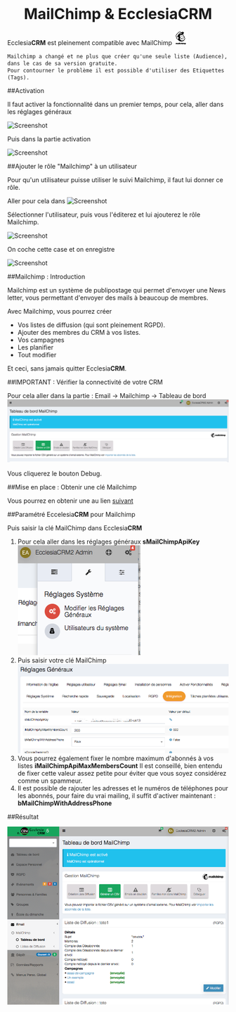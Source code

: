 
# <center><big>MailChimp & Ecclesia**CRM** </big></center>

Ecclesia**CRM** est pleinement compatible avec MailChimp ![Screenshot](../../img/mailchimp/Mailchimp.png)

```
Mailchimp a changé et ne plus que créer qu'une seule liste (Audience), dans le cas de sa version gratuite.
Pour contourner le problème il est possible d'utiliser des Etiquettes (Tags).
```


##Activation

Il faut activer la fonctionnalité dans un premier temps, pour cela, aller dans les réglages généraux

![Screenshot](/img/settings/generalsettings.png)

Puis dans la partie activation

![Screenshot](/img/settings/mailchimpactivation.png)


##Ajouter le rôle "Mailchimp" à un utilisateur

Pour qu'un utilisateur puisse utiliser le suivi Mailchimp, il faut lui donner ce rôle.

Aller pour cela dans 
![Screenshot](/img/settings/usersettings.png)

Sélectionner l'utilisateur, puis vous l'éditerez et lui ajouterez le rôle Mailchimp.

![Screenshot](/img/settings/usersettingsedit.png)

On coche cette case et on enregistre

![Screenshot](/img/settings/usersettingseditmailchimp.png)


##Mailchimp : Introduction

Mailchimp est un système de publipostage qui permet d'envoyer une News letter, vous permettant d'envoyer des mails à beaucoup de membres.

Avec Mailchimp, vous pourrez créer

* Vos listes de diffusion (qui sont pleinement RGPD).
* Ajouter des membres du CRM à vos listes.
* Vos campagnes
* Les planifier
* Tout modifier

Et ceci, sans jamais quitter Ecclesia**CRM**.

##IMPORTANT : Vérifier la connectivité de votre CRM

Pour cela aller dans la partie : Email -> Mailchimp -> Tableau de bord <br>![Screenshot](../../img/mailchimp/debog.png)

Vous cliquerez le bouton Debug.


##Mise en place : Obtenir une clé Mailchimp

Vous pourrez en obtenir une au lien [suivant](https://mailchimp.com)

##Paramétré Eccelesia**CRM** pour Mailchimp

Puis saisir la clé MailChimp dans Ecclesia**CRM**

1. Pour cela aller dans les réglages généraux **sMailChimpApiKey** <br>![Screenshot](../../img/mailchimp/settings.png)
2. Puis saisir votre clé MailChimp <br>![Screenshot](../../img/mailchimp/integration.png)
3. Vous pourrez également fixer le nombre maximum d'abonnés à vos listes **iMailChimpApiMaxMembersCount**
   Il est conseillé, bien entendu de fixer cette valeur assez petite pour éviter que vous soyez considérez comme un spammeur.
4. Il est possible de rajouter les adresses et le numéros de téléphones pour les abonnés, pour faire du vrai mailing, il suffit d'activer maintenant : **bMailChimpWithAddressPhone**

##Résultat

![Screenshot](../../img/mailchimp/mailchimpdashboard.png)


